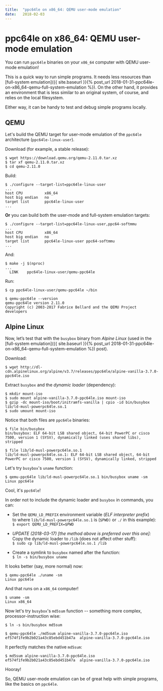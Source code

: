 ```yaml
---
title:	"ppc64le on x86_64: QEMU user-mode emulation"
date:	2018-02-03
---
```


# ppc64le on x86_64: QEMU user-mode emulation

You can run `ppc64le` binaries on your `x86_64` computer with QEMU user-mode emulation!

This is a quick way to run simple programs.  It needs less resources than
[full-system emulation]({{ site.baseurl }}{% post_url 2018-01-31-ppc64le-on-x86_64-qemu-full-system-emulation %}).
On the other hand, it provides an environment that is less similar to an
original system, of course, and relies on the local filesystem.

Either way, it can be handy to test and debug simple programs locally.

## QEMU

Let's build the QEMU target for user-mode emulation of the `ppc64le` architecture (`ppc64le-linux-user`).

Download (for example, a stable release):

```
$ wget https://download.qemu.org/qemu-2.11.0.tar.xz
$ tar xf qemu-2.11.0.tar.xz
$ cd qemu-2.11.0
```

Build:

```
$ ./configure --target-list=ppc64le-linux-user
...
host CPU          x86_64
host big endian   no
target list       ppc64le-linux-user
...
```

**Or** you can build both the user-mode and full-system emulation targets:

```
$ ./configure --target-list=ppc64le-linux-user,ppc64-softmmu
...
host CPU          x86_64
host big endian   no
target list       ppc64le-linux-user ppc64-softmmu
...
```

And:

```
$ make -j $(nproc)
...
  LINK    ppc64le-linux-user/qemu-ppc64le
```

Run:

```
$ cp ppc64le-linux-user/qemu-ppc64le ~/bin

$ qemu-ppc64le --version
qemu-ppc64le version 2.11.0
Copyright (c) 2003-2017 Fabrice Bellard and the QEMU Project developers
```

## Alpine Linux

Now, let’s test that with the `busybox` binary from _Alpine Linux_
(used in the [full-system emulation]({{ site.baseurl }}{% post_url 2018-01-31-ppc64le-on-x86_64-qemu-full-system-emulation %})
post).

Download:

```
$ wget http://dl-cdn.alpinelinux.org/alpine/v3.7/releases/ppc64le/alpine-vanilla-3.7.0-ppc64le.iso
```

Extract `busybox` and the _dynamic loader_ (dependency):

```
$ mkdir mount-iso
$ sudo mount alpine-vanilla-3.7.0-ppc64le.iso mount-iso
$ gzip -dc mount-iso/boot/initramfs-vanilla | cpio -id bin/busybox lib/ld-musl-powerpc64le.so.1
$ sudo umount mount-iso
```

Notice that both files are `ppc64le` binaries:

```
$ file bin/busybox 
bin/busybox: ELF 64-bit LSB shared object, 64-bit PowerPC or cisco 7500, version 1 (SYSV), dynamically linked (uses shared libs), stripped

$ file lib/ld-musl-powerpc64le.so.1 
lib/ld-musl-powerpc64le.so.1: ELF 64-bit LSB shared object, 64-bit PowerPC or cisco 7500, version 1 (SYSV), dynamically linked, stripped
```

Let's try `busybox`'s `uname` function:

```
$ qemu-ppc64le lib/ld-musl-powerpc64le.so.1 bin/busybox uname -sm
Linux ppc64le
```

Cool, it's `ppc64le`!

In order not to include the dynamic loader and `busybox` in commands, you can:

 - Set the `QEMU_LD_PREFIX` environment variable (_ELF interpreter prefix_)  
   to where `lib/ld-musl-powerpc64le.so.1` is (`$PWD)` or `./` in this example):  
   `$ export QEMU_LD_PREFIX=$PWD`

 - _UPDATE (2018-03-17) [the method above is preferred over this one]:_  
   Copy the dynamic loader to `/lib` (does not affect other stuff):  
   `$ sudo cp lib/ld-musl-powerpc64le.so.1 /lib`

 - Create a symlink to `busybox` named after the function:  
   `$ ln -s bin/busybox uname`

It looks better (say, more normal) now:

```
$ qemu-ppc64le ./uname -sm
Linux ppc64le
```

And that runs on a `x86_64` computer!

```
$ uname -sm
Linux x86_64
```

Now let's try `busybox`'s `md5sum` function -- something more complex, processor-instruction wise:

```
$ ln -s bin/busybox md5sum

$ qemu-ppc64le ./md5sum alpine-vanilla-3.7.0-ppc64le.iso
ef574f1fe9b2b021a43c85ebd451b47a  alpine-vanilla-3.7.0-ppc64le.iso
```

It perfectly matches the native `md5sum`:

```
$ md5sum alpine-vanilla-3.7.0-ppc64le.iso
ef574f1fe9b2b021a43c85ebd451b47a  alpine-vanilla-3.7.0-ppc64le.iso
```

Hooray!

So, QEMU user-mode emulation can be of great help with simple programs, like the basics on `ppc64le`.
